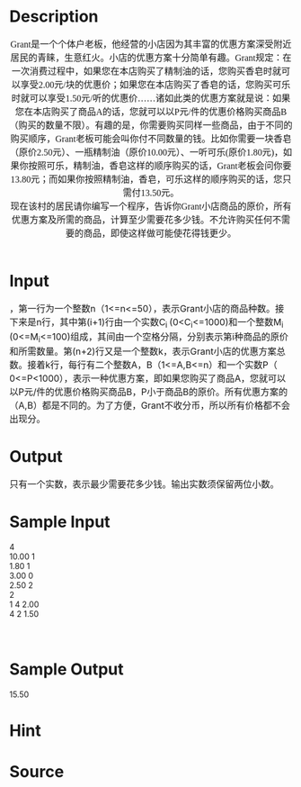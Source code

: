 
# Description

<div class="content"><p align="center"><font face="Times New Roman" size="3">Grant是一个个体户老板，他经营的小店因为其丰富的优惠方案深受附近居民的青睐，生意红火。小店的优惠方案十分简单有趣。Grant规定：在一次消费过程中，如果您在本店购买了精制油的话，您购买香皂时就可以享受2.00元/块的优惠价；如果您在本店购买了香皂的话，您购买可乐时就可以享受1.50元/听的优惠价……诸如此类的优惠方案就是说：如果您在本店购买了商品A的话，您就可以以P元/件的优惠价格购买商品B（购买的数量不限）。有趣的是，你需要购买同样一些商品，由于不同的购买顺序，Grant老板可能会叫你付不同数量的钱。比如你需要一块香皂（原价2.50元）、一瓶精制油（原价10.00元）、一听可乐(原价1.80元)，如果你按照可乐，精制油，香皂这样的顺序购买的话，Grant老板会问你要13.80元；而如果你按照精制油，香皂，可乐这样的顺序购买的话，您只需付13.50元。 <br/>
现在该村的居民请你编写一个程序，告诉你Grant小店商品的原价，所有优惠方案及所需的商品，计算至少需要花多少钱。不允许购买任何不需要的商品，即使这样做可能使花得钱更少。 <br/>
<br/>
</font></p></div>

# Input

<div class="content"><div><span style="font-size: 12pt">，第一行为一个整数</span><span style="font-size: 12pt">n</span><span style="font-size: 12pt">（</span><span style="font-size: 12pt">1&lt;=n&lt;=50</span><span style="font-size: 12pt">），表示</span><span style="font-size: 12pt">Grant</span><span style="font-size: 12pt">小店的商品种数。接下来是</span><span style="font-size: 12pt">n</span><span style="font-size: 12pt">行，其中第</span><span style="font-size: 12pt">(i+1)</span><span style="font-size: 12pt">行由一个实数</span><span style="font-size: 12pt">C<sub>i </sub>(0&lt;C<sub>i</sub>&lt;=1000)</span><span style="font-size: 12pt">和一个整数</span><span style="font-size: 12pt">M<sub>i </sub>(0&lt;=M<sub>i</sub>&lt;=100)</span><span style="font-size: 12pt">组成，其间由一个空格分隔，分别表示第</span><span style="font-size: 12pt">i</span><span style="font-size: 12pt">种商品的原价和所需数量。第</span><span style="font-size: 12pt">(n+2)</span><span style="font-size: 12pt">行又是一个整数</span><span style="font-size: 12pt">k</span><span style="font-size: 12pt">，表示</span><span style="font-size: 12pt">Grant</span><span style="font-size: 12pt">小店的优惠方案总数。接着</span><span style="font-size: 12pt">k</span><span style="font-size: 12pt">行，每行有二个整数</span><span style="font-size: 12pt">A</span><span style="font-size: 12pt">，</span><span style="font-size: 12pt">B</span><span style="font-size: 12pt">（</span><span style="font-size: 12pt">1&lt;=A,B&lt;=n</span><span style="font-size: 12pt">）和一个实数</span><span style="font-size: 12pt">P</span><span style="font-size: 12pt">（</span><span style="font-size: 12pt"> 0&lt;=P&lt;1000</span><span style="font-size: 12pt">），表示一种优惠方案，即如果您购买了商品</span><span style="font-size: 12pt">A</span><span style="font-size: 12pt">，您就可以以</span><span style="font-size: 12pt">P</span><span style="font-size: 12pt">元</span><span style="font-size: 12pt">/</span><span style="font-size: 12pt">件的优惠价格购买商品</span><span style="font-size: 12pt">B</span><span style="font-size: 12pt">，</span><span style="font-size: 12pt">P</span><span style="font-size: 12pt">小于商品</span><span style="font-size: 12pt">B</span><span style="font-size: 12pt">的原价。所有优惠方案的（</span><span style="font-size: 12pt">A,B</span><span style="font-size: 12pt">）都是不同的。为了方便，</span><span style="font-size: 12pt">Grant</span><span style="font-size: 12pt">不收分币，所以所有价格都不会出现分。</span></div></div>

# Output

<div class="content"><p><font face="Times New Roman" size="3">只有一个实数，表示最少需要花多少钱。输出实数须保留两位小数。 <br/>
</font></p></div>

# Sample Input

<div class="content"><span class="sampledata">4<br/>
10.00 1<br/>
1.80   1 <br/>
3.00   0<br/>
2.50   2<br/>
2<br/>
1 4 2.00<br/>
4 2 1.50<br/>
<br/>
<br/>
</span></div>

# Sample Output

<div class="content"><span class="sampledata">15.50<br/>
</span></div>

# Hint

<div class="content"><p></p></div>

# Source

<div class="content"><p><a href="problemset.php?search="></a></p></div>

